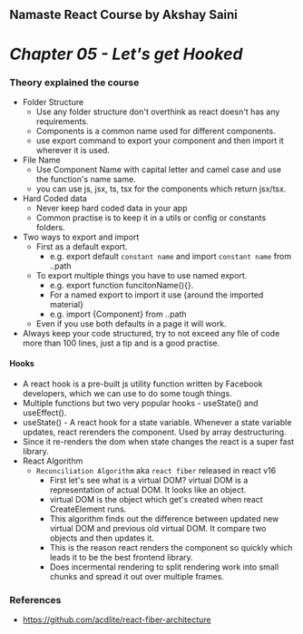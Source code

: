 ## Namaste React Course by Akshay Saini

# _Chapter 05 - Let's get Hooked_

### Theory explained the course

- Folder Structure
  - Use any folder structure don't overthink as react doesn't has any requirements.
  - Components is a common name used for different components.
  - use export command to export your component and then import it wherever it is used.
- File Name
  - Use Component Name with capital letter and camel case and use the function's name same.
  - you can use js, jsx, ts, tsx for the components which return jsx/tsx.
- Hard Coded data
  - Never keep hard coded data in your app
  - Common practise is to keep it in a utils or config or constants folders.
- Two ways to export and import
  - First as a default export.
    - e.g. export default `constant name` and import `constant name` from ..path
  - To export multiple things you have to use named export.
    - e.g. export function funcitonName(){}.
    - For a named export to import it use {around the imported material}
    - e.g. import {Component} from ..path
  - Even if you use both defaults in a page it will work.
- Always keep your code structured, try to not exceed any file of code more than 100 lines, just a tip and is a good practise.

#### Hooks

- A react hook is a pre-built js utility function written by Facebook developers, which we can use to do some tough things.
- Multiple functions but two very popular hooks - useState() and useEffect().
- useState() - A react hook for a state variable. Whenever a state variable updates, react rerenders the component. Used by array destructuring.
- Since it re-renders the dom when state changes the react is a super fast library.
- React Algorithm
  - `Reconciliation Algorithm` aka `react fiber` released in react v16
    - First let's see what is a virtual DOM? virtual DOM is a representation of actual DOM. It looks like an object.
    - virtual DOM is the object which get's created when react CreateElement runs.
    - This algorithm finds out the difference between updated new virtual DOM and previous old virtual DOM. It compare two objects and then updates it.
    - This is the reason react renders the component so quickly which leads it to be the best frontend library.
    - Does incermental rendering to split rendering work into small chunks and spread it out over multiple frames.

### References

- https://github.com/acdlite/react-fiber-architecture
